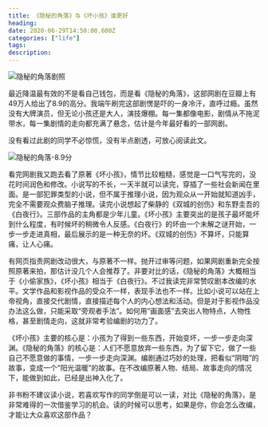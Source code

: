 ```yaml
---
title: 《隐秘的角落》与《坏小孩》谁更好
heading: 
date: 2020-06-29T14:50:00.600Z
categories: ["life"]
tags: 
description:  
---
```


![隐秘的角落剧照](https://gitee.com/smile365/blogimg/raw/master/sxy91/1593608865165.png)

最近降温最有效的不是看自己钱包，而是看《隐秘的角落》，这部网剧在豆瓣上有49万人给出了8.9的高分。我端午刷完这部剧愣是吓的一身冷汗，直呼过瘾。虽然没有大牌演员，但无论小孩还是大人，演技爆棚。每一集都像电影，剧情从不拖泥带水，每一集剧情的走向都充满了悬念，估计是今年最好看的一部网剧。

没有看过此剧的同学不必惊慌，没有半点剧透，可放心阅读此文。

![隐秘的角落-8.9分](https://gitee.com/smile365/blogimg/raw/master/sxy91/1593608819145.png)

看完网剧我又跑去看了原著《坏小孩》，情节比较粗糙，感觉是一口气写完的，没花时间润色和修改。小说写的不长，一天半就可以读完，穿插了一些社会新闻在里面。是一部犯罪类型的小说，但不属于推理小说，因为观众从一开始就知道凶手，完全不需要观众费脑子推理。读完小说想起了柴静的《双城的创伤》和东野圭吾的《白夜行》。三部作品的主角都是少年儿童。《坏小孩》主要突出的是孩子最坏能坏到什么程度，有时候坏的稍微令人反感。《白夜行》的坏由一个未解之谜开始，一步一步走进真相，最后展示的是一种无奈的坏。《双城的创伤》不算坏，只能算痛，让人心痛。

有网页指责网剧改动很大，与原著不一样。抛开过审等问题，如果网剧重新完全按照原著来拍，那估计没几个人会推荐了。非要对比的话，《隐秘的角落》大概相当于《小偷家族》，《坏小孩》相当于《白夜行》。不过我读完非常赞叹剧本改编的水平。文学作品和影视作品的受众不一样，表现手法也不一样。比如小说可以站在上帝视角，直接交代剧情，直接描述每个人的内心想法和活动。但是对于影视作品没办法这么做，只能采取“旁观者手法”。如何用“画面感”去突出人物特点，人物性格，甚至剧情走向，这就非常考验编剧的功力了。

《坏小孩》主要的核心是：小孩为了得到一些东西，开始变坏，一步一步走向深渊。《隐秘的角落》的核心是：人们不愿意放弃一些东西，为了留下它，做了一些自己不愿意做的事情，一步一步走向深渊。编剧通过巧妙的处理，把看似“阴暗”的故事，变成一个“阳光温暖”的故事。在不改编原著人物、结局、故事走向的情况下，能做到如此，已经是出神入化了。

非书粉不建议读小说，若喜欢写作的同学倒是可以一读，对比《隐秘的角落》，是非常难得的一次借鉴学习的机会。读的时候可以思考，如果是你，你会怎么改编，才能让大众喜欢这部作品？




